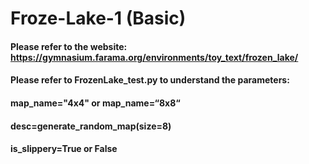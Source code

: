 # Froze-Lake-1 (Basic)
#### Please refer to the website: https://gymnasium.farama.org/environments/toy_text/frozen_lake/
#### Please refer to FrozenLake_test.py to understand the parameters:
#### map_name="4x4" or map_name=“8x8“
#### desc=generate_random_map(size=8)
#### is_slippery=True or False
